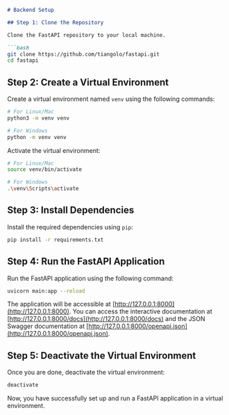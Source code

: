 ```markdown
# Backend Setup

## Step 1: Clone the Repository

Clone the FastAPI repository to your local machine.

```bash
git clone https://github.com/tiangolo/fastapi.git
cd fastapi
```

## Step 2: Create a Virtual Environment

Create a virtual environment named `venv` using the following commands:

```bash
# For Linux/Mac
python3 -m venv venv

# For Windows
python -m venv venv
```

Activate the virtual environment:

```bash
# For Linux/Mac
source venv/bin/activate

# For Windows
.\venv\Scripts\activate
```

## Step 3: Install Dependencies

Install the required dependencies using `pip`:

```bash
pip install -r requirements.txt
```

## Step 4: Run the FastAPI Application

Run the FastAPI application using the following command:

```bash
uvicorn main:app --reload
```

The application will be accessible at [http://127.0.0.1:8000](http://127.0.0.1:8000). You can access the interactive documentation at [http://127.0.0.1:8000/docs](http://127.0.0.1:8000/docs) and the JSON Swagger documentation at [http://127.0.0.1:8000/openapi.json](http://127.0.0.1:8000/openapi.json).

## Step 5: Deactivate the Virtual Environment

Once you are done, deactivate the virtual environment:

```bash
deactivate
```

Now, you have successfully set up and run a FastAPI application in a virtual environment.

```
